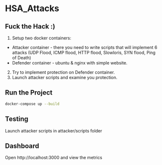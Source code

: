 # HSA_Attacks

## Fuck the Hack :)
1. Setup two docker containers:
- Attacker container  - there you need to write scripts that will implement 6 attacks (UDP Flood, ICMP flood, HTTP flood, Slowloris, SYN flood, Ping of Death)
- Defender container  - ubuntu & nginx with simple website.
2. Try to implement protection on Defender container.
3. Launch attacker scripts and examine you protection.

## Run the Project
````bash
docker-compose up --build
````

## Testing
Launch attacker scripts in attacker/scripts folder

## Dashboard
Open http://localhost:3000 and view the metrics